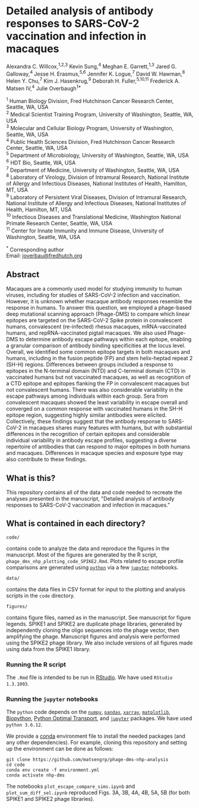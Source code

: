 # Detailed analysis of antibody responses to SARS-CoV-2 vaccination and infection in macaques

Alexandra C. Willcox,<sup>1,2,3</sup> Kevin Sung,<sup>4</sup> Meghan E. Garrett,<sup>1,3</sup> Jared G. Galloway,<sup>4</sup> Jesse H. Erasmus,<sup>5,6</sup> Jennifer K. Logue,<sup>7</sup> David W. Hawman,<sup>8</sup> Helen Y. Chu,<sup>7</sup> Kim J. Hasenkrug,<sup>9</sup> Deborah H. Fuller,<sup>5,10,11</sup> Frederick A. Matsen IV,<sup>4</sup> Julie Overbaugh<sup>1*</sup>

<sup>1</sup> Human Biology Division, Fred Hutchinson Cancer Research Center, Seattle, WA, USA\
<sup>2</sup> Medical Scientist Training Program, University of Washington, Seattle, WA, USA\
<sup>3</sup> Molecular and Cellular Biology Program, University of Washington, Seattle, WA, USA\
<sup>4</sup> Public Health Sciences Division, Fred Hutchinson Cancer Research Center, Seattle, WA, USA\
<sup>5</sup> Department of Microbiology, University of Washington, Seattle, WA, USA\
<sup>6</sup> HDT Bio, Seattle, WA, USA\
<sup>7</sup> Department of Medicine, University of Washington, Seattle, WA, USA\
<sup>8</sup> Laboratory of Virology, Division of Intramural Research, National Institute of Allergy and Infectious Diseases, National Institutes of Health, Hamilton, MT, USA\
<sup>9</sup> Laboratory of Persistent Viral Diseases, Division of Intramural Research, National Institute of Allergy and Infectious Diseases, National Institutes of Health, Hamilton, MT, USA\
<sup>10</sup> Infectious Diseases and Translational Medicine, Washington National Primate Research Center, Seattle, WA, USA\
<sup>11</sup> Center for Innate Immunity and Immune Disease, University of Washington, Seattle, WA, USA

<sup>*</sup> Corresponding author\
Email: joverbau@fredhutch.org

## Abstract
Macaques are a commonly used model for studying immunity to human viruses, including for studies of SARS-CoV-2 infection and vaccination. However, it is unknown whether macaque antibody responses resemble the response in humans. To answer this question, we employed a phage-based deep mutational scanning approach (Phage-DMS) to compare which linear epitopes are targeted on the SARS-CoV-2 Spike protein in convalescent humans, convalescent (re-infected) rhesus macaques, mRNA-vaccinated humans, and repRNA-vaccinated pigtail macaques. We also used Phage-DMS to determine antibody escape pathways within each epitope, enabling a granular comparison of antibody binding specificities at the locus level. Overall, we identified some common epitope targets in both
macaques and humans, including in the fusion peptide (FP) and stem helix-heptad repeat 2 (SH-H) regions. Differences between groups included a response to epitopes in the N-terminal domain (NTD) and C-terminal domain (CTD) in vaccinated humans but not vaccinated macaques, as well as recognition of a CTD epitope and epitopes flanking the FP in convalescent macaques but not convalescent humans. There was also considerable variability in the escape pathways among individuals within each group. Sera from convalescent macaques showed the least variability in escape overall and converged on a common response with vaccinated humans in the SH-H epitope region, suggesting highly similar antibodies were elicited. Collectively, these findings suggest that the antibody response to SARS-CoV-2 in macaques shares many features with humans, but with substantial differences in the recognition of certain epitopes and considerable individual variability in antibody escape profiles, suggesting a diverse repertoire of antibodies that can respond to major epitopes in both humans and macaques. Differences in macaque species and exposure type may also contribute to these findings.

## What is this?
This repository contains all of the data and code needed to recreate the analyses presented in the manuscript, "Detailed analysis of antibody responses to SARS-CoV-2 vaccination and infection in macaques."

## What is contained in each directory?

    code/
contains code to analyze the data and reproduce the figures in the manuscript. Most of the figures are generated by the R script, `phage_dms_nhp_plotting_code_SPIKE2.Rmd`. Plots related to escape profile comparisons are generated using [`python`](https://www.python.org/) via a few [`jupyter`](https://jupyter.org/) notebooks.

    data/
contains the data files in CSV format for input to the plotting and analysis scripts in the `code` directory.

    figures/
contains figure files, named as in the manuscript. See manuscript for figure legends. SPIKE1 and SPIKE2 are duplicate phage libraries, generated by independently cloning the oligo sequences into the phage vector, then amplifying the phage. Manuscript figures and analysis were performed using the SPIKE2 phage library. We also include versions of all figures made using data from the SPIKE1 library.

### Running the R script
The `.Rmd` file is intended to be run in [RStudio](https://www.rstudio.com/). We have used `RStudio 1.3.1093`.

### Running the `jupyter` notebooks
The `python` code depends on the [`numpy`](https://numpy.org/), [`pandas`](https://pandas.pydata.org/), [`xarray`](https://xarray.pydata.org/en/stable/), [`matplotlib`](https://matplotlib.org/), [Biopython](https://biopython.org/), [Python Optimal Transport](https://pythonot.github.io/), and [`jupyter`](https://jupyter.org/) packages. We have used `python 3.6.12`.

We provide a [conda](https://www.anaconda.com/) environment file to install the needed packages (and any other dependencies). For example, cloning this repository and setting up the environment can be done as follows:
	
    git clone https://github.com/matsengrp/phage-dms-nhp-analysis
    cd code
    conda env create -f environment.yml
    conda activate nhp-dms
    
The notebooks `plot_escape_compare_sims.ipynb` and `plot_sum_diff_sel.ipynb` reproduced Figs. 3A, 3B, 4A, 4B, 5A, 5B (for both SPIKE1 and SPIKE2 phage libraries).
